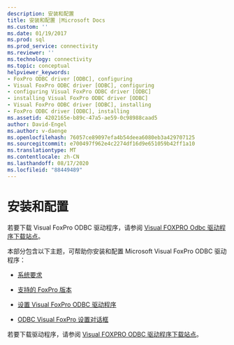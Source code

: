 ```yaml
---
description: 安装和配置
title: 安装和配置 |Microsoft Docs
ms.custom: ''
ms.date: 01/19/2017
ms.prod: sql
ms.prod_service: connectivity
ms.reviewer: ''
ms.technology: connectivity
ms.topic: conceptual
helpviewer_keywords:
- FoxPro ODBC driver [ODBC], configuring
- Visual FoxPro ODBC driver [ODBC], configuring
- configuring Visual FoxPro ODBC driver [ODBC]
- installing Visual FoxPro ODBC driver [ODBC]
- Visual FoxPro ODBC driver [ODBC], installing
- FoxPro ODBC driver [ODBC], installing
ms.assetid: 4202165e-b89c-47a5-ae59-0c98988caad5
author: David-Engel
ms.author: v-daenge
ms.openlocfilehash: 76057ce89097efa4b54deea6080eb3a429707125
ms.sourcegitcommit: e700497f962e4c2274df16d9e651059b42ff1a10
ms.translationtype: MT
ms.contentlocale: zh-CN
ms.lasthandoff: 08/17/2020
ms.locfileid: "88449489"
---
```

# <a name="installing-and-configuring"></a>安装和配置
若要下载 Visual FoxPro ODBC 驱动程序，请参阅 [Visual FOXPRO Odbc 驱动程序下载站点](https://go.microsoft.com/fwlink/?LinkId=121318)。  
  
 本部分包含以下主题，可帮助你安装和配置 Microsoft Visual FoxPro ODBC 驱动程序：  
  
-   [系统要求](../../odbc/microsoft/system-requirements-visual-foxpro-odbc-driver.md)  
  
-   [支持的 FoxPro 版本](../../odbc/microsoft/supported-versions-of-foxpro.md)  
  
-   [设置 Visual FoxPro ODBC 驱动程序](../../odbc/microsoft/setting-up-the-visual-foxpro-odbc-driver.md)  
  
-   [ODBC Visual FoxPro 设置对话框](../../odbc/microsoft/odbc-visual-foxpro-setup-dialog-box.md)  
  
 若要下载驱动程序，请参阅 [Visual FOXPRO ODBC 驱动程序下载站点](https://go.microsoft.com/fwlink/?LinkId=121318)。

